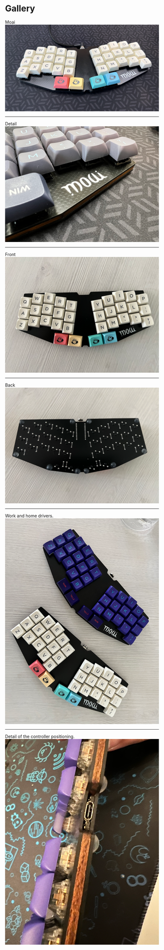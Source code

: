 # Gallery

Moai
![Moai](photo1.png)

---

Detail
![Detail](photo2.png)

---

Front
![Front](photo3.png)

---

Back
![Back](photo4.png)

---

Work and home drivers.
![Couple](photo5.png)

---

Detail of the controller positioning.
![Controller](photo6.png)
